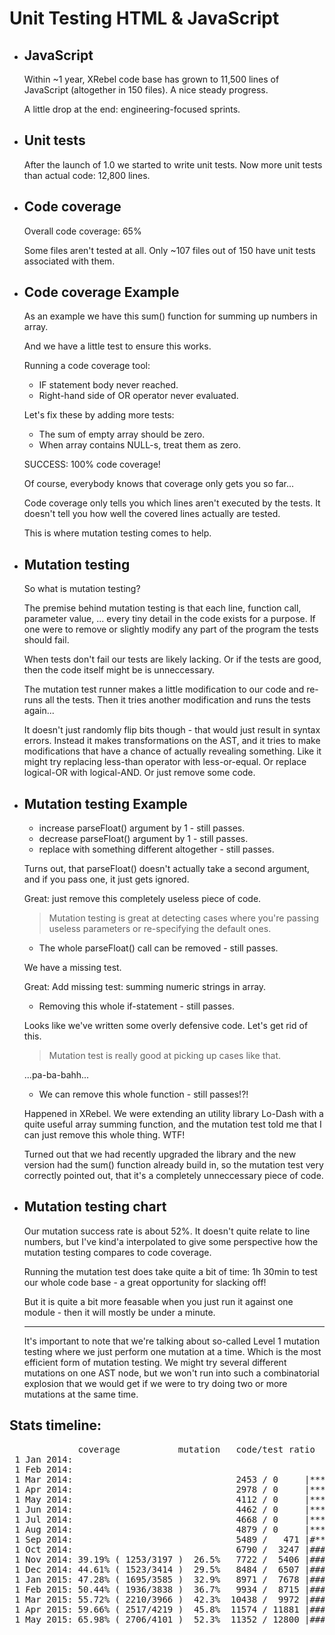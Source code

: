 # Unit Testing HTML & JavaScript

 *  ## JavaScript

    Within ~1 year, XRebel code base has grown to 11,500 lines of JavaScript
    (altogether in 150 files). A nice steady progress.

    A little drop at the end: engineering-focused sprints.

 *  ## Unit tests

    After the launch of 1.0 we started to write unit tests.
    Now more unit tests than actual code: 12,800 lines.

 *  ## Code coverage

    Overall code coverage: 65%

    Some files aren't tested at all.
    Only ~107 files out of 150 have unit tests associated with them.

 *  ## Code coverage Example

    As an example we have this sum() function for summing up numbers in array.

    And we have a little test to ensure this works.

    Running a code coverage tool:

    - IF statement body never reached.
    - Right-hand side of OR operator never evaluated.

    Let's fix these by adding more tests:

    - The sum of empty array should be zero.
    - When array contains NULL-s, treat them as zero.

    SUCCESS: 100% code coverage!

    Of course, everybody knows that coverage only gets you so far...

    Code coverage only tells you which lines aren't executed by the tests.
    It doesn't tell you how well the covered lines actually are tested.

    This is where mutation testing comes to help.

  * ## Mutation testing

    So what is mutation testing?

    The premise behind mutation testing is that each line, function call, parameter value,
    ... every tiny detail in the code exists for a purpose. If one were to remove or slightly
    modify any part of the program the tests should fail.

    When tests don't fail our tests are likely lacking. Or if the tests are good, then the
    code itself might be is unneccessary.

    The mutation test runner makes a little modification to our code
    and re-runs all the tests. Then it tries another modification and runs the tests again...

    It doesn't just randomly flip bits though - that would just result in syntax errors.
    Instead it makes transformations on the AST, and it tries to make modifications that
    have a chance of actually revealing something.  Like it might try replacing less-than
    operator with less-or-equal.  Or replace logical-OR with logical-AND. Or just remove
    some code.

  * ## Mutation testing Example

    - increase parseFloat() argument by 1 - still passes.
    - decrease parseFloat() argument by 1 - still passes.
    - replace with something different altogether - still passes.

    Turns out, that parseFloat() doesn't actually take a second argument, and if you pass
    one, it just gets ignored.

    Great: just remove this completely useless piece of code.

    > Mutation testing is great at detecting cases where you're passing useless
      parameters or re-specifying the default ones.

    - The whole parseFloat() call can be removed - still passes.

    We have a missing test.

    Great: Add missing test: summing numeric strings in array.

    - Removing this whole if-statement - still passes.

    Looks like we've written some overly defensive code. Let's get rid of this.

    > Mutation test is really good at picking up cases like that.

    ...pa-ba-bahh...

    - We can remove this whole function - still passes!?!

    Happened in XRebel.  We were extending an utility library Lo-Dash
    with a quite useful array summing function, and the mutation test told me that I can
    just remove this whole thing. WTF!

    Turned out that we had recently upgraded the library and the new version had the
    sum() function already build in, so the mutation test very correctly pointed out,
    that it's a completely unneccessary piece of code.

  * ## Mutation testing chart

    Our mutation success rate is about 52%.  It doesn't quite relate to line numbers,
    but I've kind'a interpolated to give some perspective how the mutation testing
    compares to code coverage.

    Running the mutation test does take quite a bit of time: 1h 30min to test our whole
    code base - a great opportunity for slacking off!

    But it is quite a bit more feasable when you just run it against one module -
    then it will mostly be under a minute.

    * * *

    It's important to note that we're talking about so-called Level 1 mutation testing where
    we just perform one mutation at a time.  Which is the most efficient form of mutation
    testing.  We might try several different mutations on one AST node, but we won't run into
    such a combinatorial explosion that we would get if we were to try doing two or more
    mutations at the same time.

## Stats timeline:

<pre>
             coverage           mutation   code/test ratio
 1 Jan 2014:
 1 Feb 2014:
 1 Mar 2014:                               2453 / 0     |****
 1 Apr 2014:                               2978 / 0     |****
 1 May 2014:                               4112 / 0     |*****
 1 Jun 2014:                               4462 / 0     |*****
 1 Jul 2014:                               4668 / 0     |*****
 1 Aug 2014:                               4879 / 0     |*****
 1 Sep 2014:                               5489 /   471 |#*****
 1 Oct 2014:                               6790 /  3247 |###*******
 1 Nov 2014: 39.19% ( 1253/3197 )  26.5%   7722 /  5406 |#####********
 1 Dec 2014: 44.61% ( 1523/3414 )  29.5%   8484 /  6507 |#######********
 1 Jan 2015: 47.28% ( 1695/3585 )  32.9%   8971 /  7678 |########*********
 1 Feb 2015: 50.44% ( 1936/3838 )  36.7%   9934 /  8715 |#########**********
 1 Mar 2015: 55.72% ( 2210/3966 )  42.3%  10438 /  9972 |##########**********
 1 Apr 2015: 59.66% ( 2517/4219 )  45.8%  11574 / 11881 |############************
 1 May 2015: 65.98% ( 2706/4101 )  52.3%  11352 / 12800 |#############************
</pre>
